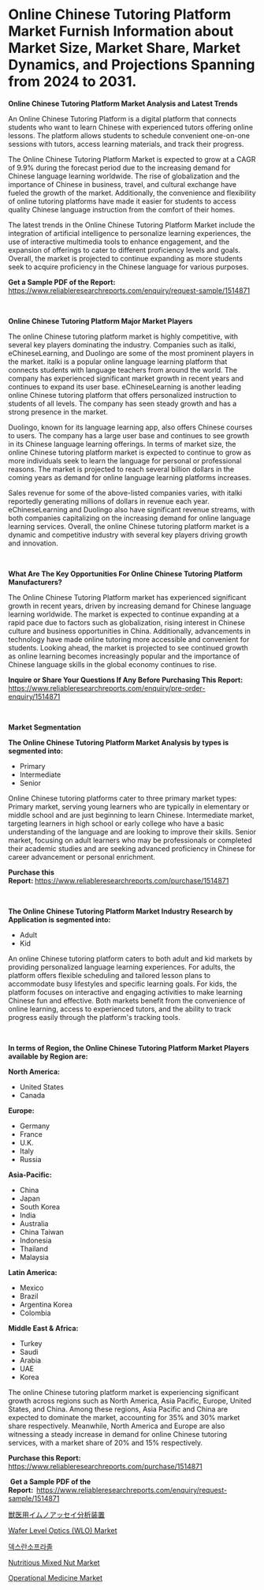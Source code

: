 <p><h1>Online Chinese Tutoring Platform Market Furnish Information about Market Size, Market Share, Market Dynamics, and Projections Spanning from 2024 to 2031.</h1></p><p><strong>Online Chinese Tutoring Platform Market Analysis and Latest Trends</strong></p>
<p><p>An Online Chinese Tutoring Platform is a digital platform that connects students who want to learn Chinese with experienced tutors offering online lessons. The platform allows students to schedule convenient one-on-one sessions with tutors, access learning materials, and track their progress.</p><p>The Online Chinese Tutoring Platform Market is expected to grow at a CAGR of 9.9% during the forecast period due to the increasing demand for Chinese language learning worldwide. The rise of globalization and the importance of Chinese in business, travel, and cultural exchange have fueled the growth of the market. Additionally, the convenience and flexibility of online tutoring platforms have made it easier for students to access quality Chinese language instruction from the comfort of their homes.</p><p>The latest trends in the Online Chinese Tutoring Platform Market include the integration of artificial intelligence to personalize learning experiences, the use of interactive multimedia tools to enhance engagement, and the expansion of offerings to cater to different proficiency levels and goals. Overall, the market is projected to continue expanding as more students seek to acquire proficiency in the Chinese language for various purposes.</p></p>
<p><strong>Get a Sample PDF of the Report:&nbsp;</strong> <a href="https://www.reliableresearchreports.com/enquiry/request-sample/1514871">https://www.reliableresearchreports.com/enquiry/request-sample/1514871</a></p>
<p>&nbsp;</p>
<p><strong>Online Chinese Tutoring Platform Major Market Players</strong></p>
<p><p>The online Chinese tutoring platform market is highly competitive, with several key players dominating the industry. Companies such as italki, eChineseLearning, and Duolingo are some of the most prominent players in the market. italki is a popular online language learning platform that connects students with language teachers from around the world. The company has experienced significant market growth in recent years and continues to expand its user base. eChineseLearning is another leading online Chinese tutoring platform that offers personalized instruction to students of all levels. The company has seen steady growth and has a strong presence in the market.</p><p>Duolingo, known for its language learning app, also offers Chinese courses to users. The company has a large user base and continues to see growth in its Chinese language learning offerings. In terms of market size, the online Chinese tutoring platform market is expected to continue to grow as more individuals seek to learn the language for personal or professional reasons. The market is projected to reach several billion dollars in the coming years as demand for online language learning platforms increases.</p><p>Sales revenue for some of the above-listed companies varies, with italki reportedly generating millions of dollars in revenue each year. eChineseLearning and Duolingo also have significant revenue streams, with both companies capitalizing on the increasing demand for online language learning services. Overall, the online Chinese tutoring platform market is a dynamic and competitive industry with several key players driving growth and innovation.</p></p>
<p>&nbsp;</p>
<p><strong>What Are The Key Opportunities For Online Chinese Tutoring Platform Manufacturers?</strong></p>
<p><p>The Online Chinese Tutoring Platform market has experienced significant growth in recent years, driven by increasing demand for Chinese language learning worldwide. The market is expected to continue expanding at a rapid pace due to factors such as globalization, rising interest in Chinese culture and business opportunities in China. Additionally, advancements in technology have made online tutoring more accessible and convenient for students. Looking ahead, the market is projected to see continued growth as online learning becomes increasingly popular and the importance of Chinese language skills in the global economy continues to rise.</p></p>
<p><strong>Inquire or Share Your Questions If Any Before Purchasing This Report:</strong> <a href="https://www.reliableresearchreports.com/enquiry/pre-order-enquiry/1514871">https://www.reliableresearchreports.com/enquiry/pre-order-enquiry/1514871</a></p>
<p>&nbsp;</p>
<p><strong>Market Segmentation</strong></p>
<p><strong>The Online Chinese Tutoring Platform Market Analysis by types is segmented into:</strong></p>
<p><ul><li>Primary</li><li>Intermediate</li><li>Senior</li></ul></p>
<p><p>Online Chinese tutoring platforms cater to three primary market types: Primary market, serving young learners who are typically in elementary or middle school and are just beginning to learn Chinese. Intermediate market, targeting learners in high school or early college who have a basic understanding of the language and are looking to improve their skills. Senior market, focusing on adult learners who may be professionals or completed their academic studies and are seeking advanced proficiency in Chinese for career advancement or personal enrichment.</p></p>
<p><strong>Purchase this Report:&nbsp;</strong><a href="https://www.reliableresearchreports.com/purchase/1514871">https://www.reliableresearchreports.com/purchase/1514871</a></p>
<p>&nbsp;</p>
<p><strong>The Online Chinese Tutoring Platform Market Industry Research by Application is segmented into:</strong></p>
<p><ul><li>Adult</li><li>Kid</li></ul></p>
<p><p>An online Chinese tutoring platform caters to both adult and kid markets by providing personalized language learning experiences. For adults, the platform offers flexible scheduling and tailored lesson plans to accommodate busy lifestyles and specific learning goals. For kids, the platform focuses on interactive and engaging activities to make learning Chinese fun and effective. Both markets benefit from the convenience of online learning, access to experienced tutors, and the ability to track progress easily through the platform's tracking tools.</p></p>
<p>&nbsp;</p>
<p><strong>In terms of Region, the Online Chinese Tutoring Platform Market Players available by Region are:</strong></p>
<p>
    <p> <strong> North America: </strong>
        <ul>
            <li>United States</li>
            <li>Canada</li>
        </ul>
        </p> 
    <p> <strong> Europe: </strong>
        <ul>
            <li>Germany</li>
            <li>France</li>
            <li>U.K.</li>
            <li>Italy</li>
            <li>Russia</li>
        </ul>
        </p> 
    <p> <strong> Asia-Pacific: </strong>
        <ul>
            <li>China</li>
            <li>Japan</li>
            <li>South Korea</li>
            <li>India</li>
            <li>Australia</li>
            <li>China Taiwan</li>
            <li>Indonesia</li>
            <li>Thailand</li>
            <li>Malaysia</li>
        </ul>
        </p> 
    <p> <strong> Latin America: </strong>
        <ul>
            <li>Mexico</li>
            <li>Brazil</li>
            <li>Argentina Korea</li>
            <li>Colombia</li>
        </ul>
        </p> 
    <p> <strong> Middle East & Africa: </strong>
        <ul>
            <li>Turkey</li>
            <li>Saudi</li>
            <li>Arabia</li>
            <li>UAE</li>
            <li>Korea</li>
        </ul>
    </p>
    </p>
<p><p>The online Chinese tutoring platform market is experiencing significant growth across regions such as North America, Asia Pacific, Europe, United States, and China. Among these regions, Asia Pacific and China are expected to dominate the market, accounting for 35% and 30% market share respectively. Meanwhile, North America and Europe are also witnessing a steady increase in demand for online Chinese tutoring services, with a market share of 20% and 15% respectively.</p></p>
<p><strong>Purchase this Report: </strong><a href="https://www.reliableresearchreports.com/purchase/1514871">https://www.reliableresearchreports.com/purchase/1514871</a></p>
<p>&nbsp;<strong>Get a Sample PDF of the Report:&nbsp;&nbsp;</strong><a href="https://www.reliableresearchreports.com/enquiry/request-sample/1514871">https://www.reliableresearchreports.com/enquiry/request-sample/1514871</a></p>
<p><strong></strong></p>
<p><p><a href="https://medium.com/@samirmayert1/%E7%8D%A3%E5%8C%BB%E7%94%A8%E3%81%AE%E5%85%8D%E7%96%AB%E3%82%A2%E3%83%83%E3%82%BB%E3%82%A4%E3%82%A2%E3%83%8A%E3%83%A9%E3%82%A4%E3%82%B6%E3%83%BC%E5%B8%82%E5%A0%B4%E8%A6%8F%E6%A8%A1%E3%81%AF-%E3%82%B0%E3%83%AD%E3%83%BC%E3%83%90%E3%83%AB%E6%A5%AD%E7%95%8C%E3%81%AB%E3%81%8A%E3%81%91%E3%82%8B%E6%9C%80%E9%81%A9%E3%81%AA%E3%83%9E%E3%83%BC%E3%82%B1%E3%83%86%E3%82%A3%E3%83%B3%E3%82%B0%E3%83%81%E3%83%A3%E3%83%8D%E3%83%AB%E3%82%92%E6%98%8E%E3%82%89%E3%81%8B%E3%81%AB%E3%81%97%E3%81%BE%E3%81%99-863c24166cbe">獣医用イムノアッセイ分析装置</a></p><p><a href="https://thundering-castanet-c65.notion.site/Wafer-Level-Optics-WLO-Market-Provides-Detailed-Segmentation-of-this-Market-based-on-Type-Applica-5d215ce087ed4806be2cec29f5728a04">Wafer Level Optics (WLO) Market</a></p><p><a href="https://medium.com/@hemantdesphyueqnd3dfnln68/%EB%8D%B1%EC%8A%AC%EB%9E%80%EC%86%8C%ED%94%84%EB%9D%BC%EC%A1%B8-%EC%8B%9C%EC%9E%A5-%EC%A0%90%EC%9C%A0%EC%9C%A8-%EB%B3%80%ED%99%94-%EB%B0%8F-%EC%8B%9C%EC%9E%A5-%EC%84%B1%EC%9E%A5-%ED%8A%B8%EB%A0%8C%EB%93%9C-2024-2031-bdf807e7c9a9">덱스란소프라졸</a></p><p><a href="https://github.com/mbisetmhermsr/Market-Research-Report-List-1/blob/main/nutritious-mixed-nut-market.md">Nutritious Mixed Nut Market</a></p><p><a href="https://bubble-tree-ea4.notion.site/Operational-Medicine-Market-A-Comprehensive-Report-of-its-Market-Share-Growth-Trends-2024-2031-2f8278be8bc44cff9303c4a301b98422">Operational Medicine Market</a></p></p>